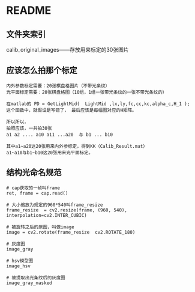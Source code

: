 # README

## 文件夹索引

calib_original_images——存放用来标定的30张图片  


## 应该怎么拍那个标定

    内外参数标定需要：20张棋盘格图片（不带光条纹）
    光平面标定需要：20张棋盘格图（10组，1组一张带光条纹的一张不带光条纹的）

    在matlab的 PD = GetLightMid(  LightMid ,lx,ly,fc,cc,kc,alpha_c,H_1 ); 这个函数中，就假设是写错了， 最后应该是每幅图对应的H矩阵。

    所以所以，
    拍照应该，一共拍30张
    a1 a2 .... a10 a11 ...a20  与 b1 ... b10

    其中a1~a20这20张用来内外参标定，得到KK（Calib_Result.mat）
    a1~a10与b1~b10这20张用来光平面标定。

## 结构光命名规范

    # cap获取的一帧叫frame
    ret, frame = cap.read() 

    # 大小缩放为规定的960*540叫frame_resize
    frame_resize  = cv2.resize(frame, (960, 540), interpolation=cv2.INTER_CUBIC)
    
    # 被旋转之后的原图，叫做image
    image = cv2.rotate(frame_resize  cv2.ROTATE_180)  

    # 灰度图
    image_gray 

    # hsv模型图
    image_hsv

    # 被提取出光条纹后的灰度图
    image_gray_masked

